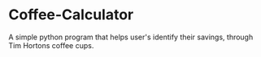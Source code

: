 # Coffee-Calculator
A simple python program that helps user's identify their savings, through Tim Hortons coffee cups.

